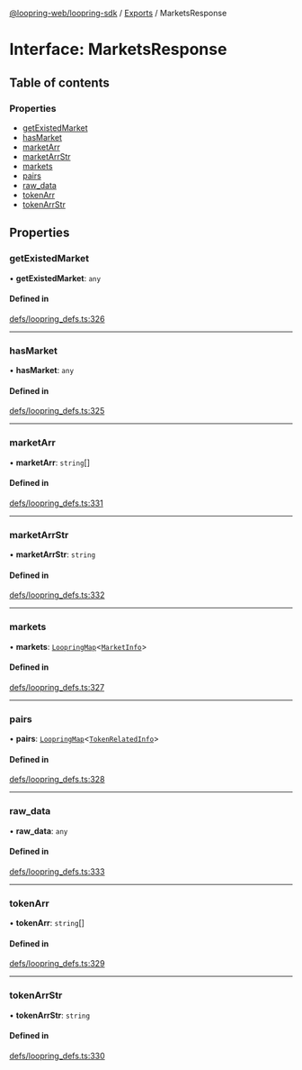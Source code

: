 [@loopring-web/loopring-sdk](../README.md) / [Exports](../modules.md) / MarketsResponse

# Interface: MarketsResponse

## Table of contents

### Properties

- [getExistedMarket](MarketsResponse.md#getexistedmarket)
- [hasMarket](MarketsResponse.md#hasmarket)
- [marketArr](MarketsResponse.md#marketarr)
- [marketArrStr](MarketsResponse.md#marketarrstr)
- [markets](MarketsResponse.md#markets)
- [pairs](MarketsResponse.md#pairs)
- [raw\_data](MarketsResponse.md#raw_data)
- [tokenArr](MarketsResponse.md#tokenarr)
- [tokenArrStr](MarketsResponse.md#tokenarrstr)

## Properties

### getExistedMarket

• **getExistedMarket**: `any`

#### Defined in

[defs/loopring_defs.ts:326](https://github.com/Loopring/loopring_sdk/blob/5861d10/src/defs/loopring_defs.ts#L326)

___

### hasMarket

• **hasMarket**: `any`

#### Defined in

[defs/loopring_defs.ts:325](https://github.com/Loopring/loopring_sdk/blob/5861d10/src/defs/loopring_defs.ts#L325)

___

### marketArr

• **marketArr**: `string`[]

#### Defined in

[defs/loopring_defs.ts:331](https://github.com/Loopring/loopring_sdk/blob/5861d10/src/defs/loopring_defs.ts#L331)

___

### marketArrStr

• **marketArrStr**: `string`

#### Defined in

[defs/loopring_defs.ts:332](https://github.com/Loopring/loopring_sdk/blob/5861d10/src/defs/loopring_defs.ts#L332)

___

### markets

• **markets**: [`LoopringMap`](LoopringMap.md)<[`MarketInfo`](MarketInfo.md)\>

#### Defined in

[defs/loopring_defs.ts:327](https://github.com/Loopring/loopring_sdk/blob/5861d10/src/defs/loopring_defs.ts#L327)

___

### pairs

• **pairs**: [`LoopringMap`](LoopringMap.md)<[`TokenRelatedInfo`](TokenRelatedInfo.md)\>

#### Defined in

[defs/loopring_defs.ts:328](https://github.com/Loopring/loopring_sdk/blob/5861d10/src/defs/loopring_defs.ts#L328)

___

### raw\_data

• **raw\_data**: `any`

#### Defined in

[defs/loopring_defs.ts:333](https://github.com/Loopring/loopring_sdk/blob/5861d10/src/defs/loopring_defs.ts#L333)

___

### tokenArr

• **tokenArr**: `string`[]

#### Defined in

[defs/loopring_defs.ts:329](https://github.com/Loopring/loopring_sdk/blob/5861d10/src/defs/loopring_defs.ts#L329)

___

### tokenArrStr

• **tokenArrStr**: `string`

#### Defined in

[defs/loopring_defs.ts:330](https://github.com/Loopring/loopring_sdk/blob/5861d10/src/defs/loopring_defs.ts#L330)
